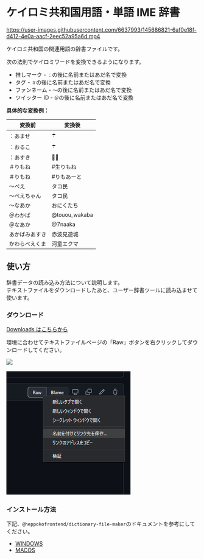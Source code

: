# ケイロミ共和国用語・単語 IME 辞書

https://user-images.githubusercontent.com/6637993/145686821-6af0e18f-d412-4e0a-aacf-2eec52a95a6d.mp4

ケイロミ共和国の関連用語の辞書ファイルです。

次の法則でケイロミワードを変換できるようになります。

- 推しマーク - `：`の後に名前またはあだ名で変換
- タグ - `＃`の後に名前またはあだ名で変換
- ファンネーム - `〜`の後に名前またはあだ名で変換
- ツイッター ID - `＠`の後に名前またはあだ名で変換

**具体的な変換例：**

| 変換前         | 変換後        |
| -------------- | ------------- |
| ：あませ       | ☂️            |
| ：おるこ       | ☂️            |
| ：あすき       | 🌹🏰          |
| ＃りもね       | #生りもね     |
| ＃りもね       | #りもあーと   |
| ～ぺえ         | タコ民        |
| ～ぺえちゃん   | タコ民        |
| ～なあか       | おにくたち    |
| ＠わかば       | @touou_wakaba |
| ＠なあか       | @7naaka       |
| あかばみあすき | 赤波見遊城    |
| かわらべえくま | 河童エクマ    |

## 使い方

辞書データの読み込み方法について説明します。  
テキストファイルをダウンロードしたあと、ユーザー辞書ツールに読み込ませて使います。

### ダウンロード

[Downloads はこちらから](/downloads)

環境に合わせてテキストファイルページの「Raw」ボタンを右クリックしてダウンロードしてください。

![](https://user-images.githubusercontent.com/6637993/167071309-a5185ae2-accb-4429-b036-4b9ceb28547c.png)

![](./images/download02.png)

### インストール方法

下記、`@heppokofrontend/dictionary-file-maker`のドキュメントを参考にしてください。

- [WINDOWS](https://github.com/heppokofrontend/dictionary-file-maker/blob/main/WINDOWS.md)
- [MACOS](https://github.com/heppokofrontend/dictionary-file-maker/blob/main/MACOS.md)
